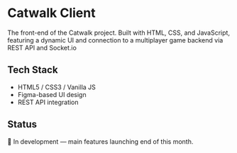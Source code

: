 # Catwalk Client

The front-end of the Catwalk project. Built with HTML, CSS, and JavaScript, featuring a dynamic UI and connection to a multiplayer game backend via REST API and Socket.io

## Tech Stack
- HTML5 / CSS3 / Vanilla JS
- Figma-based UI design
- REST API integration

## Status
🚧 In development — main features launching end of this month.
